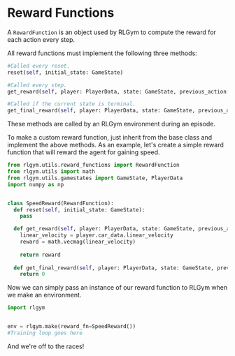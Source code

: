 # Reward Functions

A `RewardFunction` is an object used by RLGym to compute the reward for each action every step. 

All reward functions must implement the following three methods:

```python
#Called every reset.
reset(self, initial_state: GameState)

#Called every step.
get_reward(self, player: PlayerData, state: GameState, previous_action: np.ndarray) -> float

#Called if the current state is terminal.
get_final_reward(self, player: PlayerData, state: GameState, previous_action: np.ndarray) -> float
```

These methods are called by an RLGym environment during an episode.

To make a custom reward function, just inherit from the base class and implement the above methods.
As an example, let's create a simple reward function that will reward the agent for gaining speed.

```python
from rlgym.utils.reward_functions import RewardFunction
from rlgym.utils import math
from rlgym.utils.gamestates import GameState, PlayerData
import numpy as np


class SpeedReward(RewardFunction):
  def reset(self, initial_state: GameState):
    pass

  def get_reward(self, player: PlayerData, state: GameState, previous_action: np.ndarray) -> float:
    linear_velocity = player.car_data.linear_velocity
    reward = math.vecmag(linear_velocity)
    
    return reward
    
  def get_final_reward(self, player: PlayerData, state: GameState, previous_action: np.ndarray) -> float:
    return 0
```

Now we can simply pass an instance of our reward function to RLGym when we make an environment.

```python
import rlgym


env = rlgym.make(reward_fn=SpeedReward())
#Training loop goes here
```

And we're off to the races!
